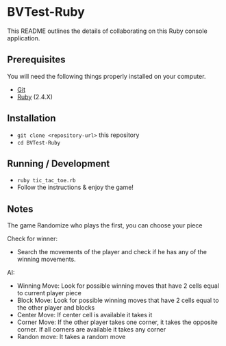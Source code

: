 # BVTest-Ruby

This README outlines the details of collaborating on this Ruby console application.

## Prerequisites

You will need the following things properly installed on your computer.

* [Git](https://git-scm.com/)
* [Ruby](https://rubyinstaller.org/) (2.4.X)

## Installation

* `git clone <repository-url>` this repository
* `cd BVTest-Ruby`

## Running / Development

* `ruby tic_tac_toe.rb`
* Follow the instructions & enjoy the game!

## Notes

The game Randomize who plays the first, you can choose your piece <br>

Check for winner: <br>
* Search the movements of the player and check if he has any of the winning movements.<br>

AI: <br>
* Winning Move: Look for possible winning moves that have 2 cells equal to current player piece <br>
* Block Move: Look for possible winning moves that have 2 cells equal to the other player and blocks <br>
* Center Move: If center cell is available it takes it <br>
* Corner Move: If the other player takes one corner, it takes the opposite corner. If all corners are available it takes any corner <br>
* Randon move: It takes a random move <br>

